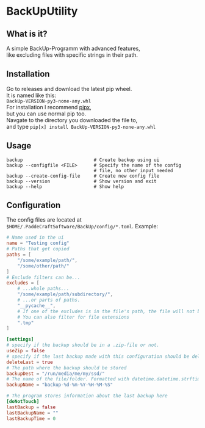 # BackUpUtility

## What is it?
A simple BackUp-Programm with advanced features,\
like excluding files with specific strings in their path.

## Installation
Go to releases and download the latest pip wheel.\
It is named like this:\
`BackUp-VERSION-py3-none-any.whl`\
For installation I recommend [pipx](https://pypa.github.io/pipx/),\
but you can use normal pip too.\
Navgate to the directory you downloaded the file to,\
and type `pip[x] install BackUp-VERSION-py3-none-any.whl`

## Usage
```shell
backup                          # Create backup using ui
backup --configfile <FILE>      # Specify the name of the config
                                # file, no other input needed
backup --create-config-file     # Create new config file
backup --version                # Show version and exit
backup --help                   # Show help            
```

## Configuration
The config files are located at `$HOME/.PaddeCraftSoftware/BackUp/config/*.toml`.
Example:
```toml
# Name used in the ui
name = "Testing config"
# Paths that get copied
paths = [
    "/some/example/path/",
    "/some/other/path/"
]
# Exclude filters can be...
excludes = [
    # ...whole paths...
    "/some/example/path/subdirectory/",
    # ...or parts of paths.
    "__pycache__",
    # If one of the excludes is in the file's path, the file will not be copied.
    # You can also filter for file extensions
    ".tmp"
]

[settings]
# specify if the backup should be in a .zip-file or not.
useZip = false
# specify if the last backup made with this configuration should be deleted
deleteLast = true
# The path where the backup should be stored
backupDest = "/run/media/me/my/ssd/"
# The name of the file/folder. Formatted with datetime.datetime.strftime
backupName = "backup-%d-%m-%Y-%H-%M-%S"

# The program stores information about the last backup here
[doNotTouch]
lastBackup = false
lastBackupName = ""
lastBackupTime = 0
```